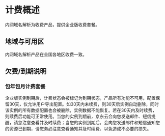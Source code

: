 # 计费概述
内网域名解析为收费产品，提供企业版收费套餐。

## 地域与可用区

内网域名解析产品在全国各地区收费一致。

## 欠费/到期说明

### 包年包月计费套餐
企业版实例到期后，计费状态会被标记为到期状态，产品所有功能不可用，配置保留30天，仅允许用户导出配置。如30天内未续费，则30天后实例自动删除，同时该实例的所有数据配置也会被删除，实例数据不能恢复。若在30天内及时续费，则续费后功能可正常使用。当您的实例到期前，京东云会向您发送邮件、短信提醒，请您注意查看并及时续费；当您的实例到期后，会向您发送邮件和短信通知您的资源已到期，请您务必注意查看通知并及时续费，以免造成不必要的损失。
